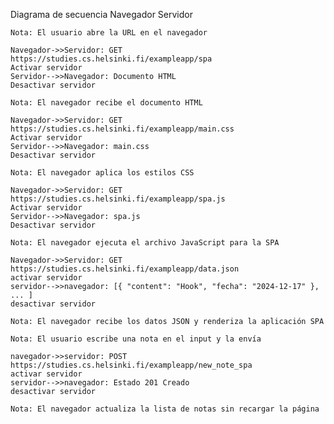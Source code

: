 Diagrama de secuencia
    Navegador
    Servidor 

    Nota: El usuario abre la URL en el navegador

    Navegador->>Servidor: GET https://studies.cs.helsinki.fi/exampleapp/spa
    Activar servidor
    Servidor-->>Navegador: Documento HTML
    Desactivar servidor

    Nota: El navegador recibe el documento HTML

    Navegador->>Servidor: GET https://studies.cs.helsinki.fi/exampleapp/main.css
    Activar servidor
    Servidor-->>Navegador: main.css
    Desactivar servidor

    Nota: El navegador aplica los estilos CSS

    Navegador->>Servidor: GET https://studies.cs.helsinki.fi/exampleapp/spa.js
    Activar servidor
    Servidor-->>Navegador: spa.js
    Desactivar servidor

    Nota: El navegador ejecuta el archivo JavaScript para la SPA

    Navegador->>Servidor: GET https://studies.cs.helsinki.fi/exampleapp/data.json
    activar servidor
    servidor-->>navegador: [{ "content": "Hook", "fecha": "2024-12-17" }, ... ]
    desactivar servidor

    Nota: El navegador recibe los datos JSON y renderiza la aplicación SPA

    Nota: El usuario escribe una nota en el input y la envía

    navegador->>servidor: POST https://studies.cs.helsinki.fi/exampleapp/new_note_spa
    activar servidor
    servidor-->>navegador: Estado 201 Creado
    desactivar servidor

    Nota: El navegador actualiza la lista de notas sin recargar la página